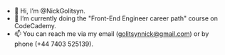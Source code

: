 - 👋 Hi, I’m @NickGolitsyn.
- 🌱 I’m currently doing the "Front-End Engineer career path" course on CodeCademy.
- 📫 You can reach me via my email (golitsynnick@gmail.com) or by phone (+44 7403 525139).

<!---
NickGolitsyn/NickGolitsyn is a ✨ special ✨ repository because its `README.md` (this file) appears on your GitHub profile.
You can click the Preview link to take a look at your changes.
--->
